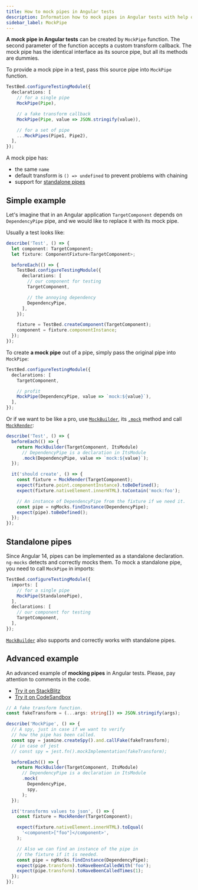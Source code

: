 ```yaml
---
title: How to mock pipes in Angular tests
description: Information how to mock pipes in Angular tests with help of ng-mocks
sidebar_label: MockPipe
---
```


**A mock pipe in Angular tests** can be created by `MockPipe` function.
The second parameter of the function accepts a custom transform callback.
The mock pipe has the identical interface as its source pipe,
but all its methods are dummies.

To provide a mock pipe in a test, pass this source pipe into `MockPipe` function.

```ts
TestBed.configureTestingModule({
  declarations: [
    // for a single pipe
    MockPipe(Pipe),

    // a fake transform callback
    MockPipe(Pipe, value => JSON.stringify(value)),

    // for a set of pipe
    ...MockPipes(Pipe1, Pipe2),
  ],
});
```

A mock pipe has:

- the same `name`
- default transform is `() => undefined` to prevent problems with chaining
- support for [standalone pipes](#standalone-pipes)

## Simple example

Let's imagine that in an Angular application `TargetComponent` depends on `DependencyPipe` pipe,
and we would like to replace it with its mock pipe.

Usually a test looks like:

```ts
describe('Test', () => {
  let component: TargetComponent;
  let fixture: ComponentFixture<TargetComponent>;

  beforeEach(() => {
    TestBed.configureTestingModule({
      declarations: [
        // our component for testing
        TargetComponent,

        // the annoying dependency
        DependencyPipe,
      ],
    });

    fixture = TestBed.createComponent(TargetComponent);
    component = fixture.componentInstance;
  });
});
```

To create **a mock pipe** out of a pipe, simply pass the original pipe into `MockPipe`:

```ts
TestBed.configureTestingModule({
  declarations: [
    TargetComponent,

    // profit
    MockPipe(DependencyPipe, value => `mock:${value}`),
  ],
});
```

Or if we want to be like a pro, use [`MockBuilder`](MockBuilder.md), its [`.mock`](MockBuilder.md#mock) method
and call [`MockRender`](MockRender.md):

```ts
describe('Test', () => {
  beforeEach(() => {
    return MockBuilder(TargetComponent, ItsModule)
      // DependencyPipe is a declaration in ItsModule
      .mock(DependencyPipe, value => `mock:${value}`);
  });

  it('should create', () => {
    const fixture = MockRender(TargetComponent);
    expect(fixture.point.componentInstance).toBeDefined();
    expect(fixture.nativeElement.innerHTML).toContain('mock:foo');

    // An instance of DependencyPipe from the fixture if we need it.
    const pipe = ngMocks.findInstance(DependencyPipe);
    expect(pipe).toBeDefined();
  });
});
```

## Standalone pipes

Since Angular 14, pipes can be implemented as a standalone declaration.
`ng-mocks` detects and correctly mocks them.
To mock a standalone pipe, you need to call `MockPipe` in imports:

```ts
TestBed.configureTestingModule({
  imports: [
    // for a single pipe
    MockPipe(StandalonePipe),
  ],
  declarations: [
    // our component for testing
    TargetComponent,
  ],
});
```

[`MockBuilder`](./MockBuilder.md) also supports and correctly works with standalone pipes.

## Advanced example

An advanced example of **mocking pipes** in Angular tests.
Please, pay attention to comments in the code.

- [Try it on StackBlitz](https://stackblitz.com/github/help-me-mom/ng-mocks-sandbox/tree/tests?file=src/examples/MockPipe/test.spec.ts&initialpath=%3Fspec%3DMockPipe)
- [Try it on CodeSandbox](https://codesandbox.io/s/github/help-me-mom/ng-mocks-sandbox/tree/tests?file=/src/examples/MockPipe/test.spec.ts&initialpath=%3Fspec%3DMockPipe)

```ts title="https://github.com/ike18t/ng-mocks/blob/master/examples/MockPipe/test.spec.ts"
// A fake transform function.
const fakeTransform = (...args: string[]) => JSON.stringify(args);

describe('MockPipe', () => {
  // A spy, just in case if we want to verify
  // how the pipe has been called.
  const spy = jasmine.createSpy().and.callFake(fakeTransform);
  // in case of jest
  // const spy = jest.fn().mockImplementation(fakeTransform);

  beforeEach(() => {
    return MockBuilder(TargetComponent, ItsModule)
      // DependencyPipe is a declaration in ItsModule
      .mock(
        DependencyPipe,
        spy,
      );
  });

  it('transforms values to json', () => {
    const fixture = MockRender(TargetComponent);

    expect(fixture.nativeElement.innerHTML).toEqual(
      '<component>["foo"]</component>',
    );

    // Also we can find an instance of the pipe in
    // the fixture if it is needed.
    const pipe = ngMocks.findInstance(DependencyPipe);
    expect(pipe.transform).toHaveBeenCalledWith('foo');
    expect(pipe.transform).toHaveBeenCalledTimes(1);
  });
});
```
